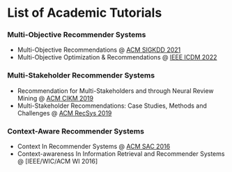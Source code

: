 # List of Academic Tutorials

### Multi-Objective Recommender Systems

* Multi-Objective Recommendations @ [ACM SIGKDD 2021](https://moorecsys.github.io/KDD2021/index.html)
* Multi-Objective Optimization & Recommendations @ [IEEE ICDM 2022](https://moorecsys.github.io/ICDM2022/index.html)

### Multi-Stakeholder Recommender Systems

* Recommendation for Multi-Stakeholders and through Neural Review Mining @ [ACM CIKM 2019](https://tutorialcikm.github.io/)
* Multi-Stakeholder Recommendations: Case Studies, Methods and Challenges @ [ACM RecSys 2019](https://recsys.acm.org/recsys19/tutorials/#content-tab-1-3-tab)

### Context-Aware Recommender Systems

* Context In Recommender Systems @ [ACM SAC 2016](https://www.slideshare.net/irecsys/tutorial-context-in-recommender-systems)
* Context-awareness In Information Retrieval and Recommender Systems @ [IEEE/WIC/ACM WI 2016]

